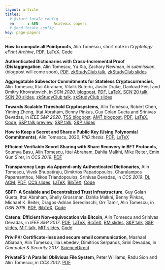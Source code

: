 ```yaml
---
layout: article
titles:
  # @start locale config
  en      : &EN       Academic papers
  # @end locale config
key: page-papers
---
```


**How to compute all Pointproofs**, Alin Tomescu, short note in _Cryptology ePrint Archive_, <a class="button button--success button--rounded button--sm" href="https://eprint.iacr.org/2020/1516.pdf"><i class="fas fa-download"></i>PDF</a>, [LaTeX](https://github.com/alinush/pointproofs-note), [Code](https://github.com/alinush/libvectcom)

**Authenticated Dictionaries with Cross-Incremental Proof (Dis)aggregation**, Alin Tomescu, Yu Xia, Zachary Newman, _in submission_, (blogpost will come soon), <a class="button button--success button--rounded button--sm" href="https://eprint.iacr.org/2020/1239.pdf"><i class="fas fa-download"></i>PDF</a>, [zkStudyClub talk](https://www.youtube.com/watch?v=PrgeQJioCI8), [zkStudyClub slides](https://github.com/alinush/authdict-talk/blob/zkstudyclub/talk.pdf)

**Aggregatable Subvector Commitments for Stateless Cryptocurrencies**, Alin Tomescu, Ittai Abraham, Vitalik Buterin, Justin Drake, Dankrad Feist and Dmitry Khovratovich, in _SCN 2020_. [blogpost](https://alinush.github.io/2020/05/06/aggregatable-subvector-commitments-for-stateless-cryptocurrencies.html), <a class="button button--success button--rounded button--sm" href="http://eprint.iacr.org/2020/527.pdf"><i class="fas fa-download"></i>PDF</a>, [LaTeX](https://github.com/alinush/asvc-paper), [SCN'20 talk](https://www.youtube.com/watch?v=Yzs6DEVFTLM), [SCN'20 slides](https://github.com/alinush/asvc-talk/blob/scn2020/talk.pdf), [zkStudyClub talk](https://www.youtube.com/watch?v=KGRnpjPjduI), [zkStudyClub slides](https://github.com/alinush/asvc-talk/blob/zkstudyclub/talk.pdf)

**Towards Scalable Threshold Cryptosystems**, Alin Tomescu, Robert Chen, Yiming Zheng, Ittai Abraham, Benny Pinkas, Guy Golan Gueta and Srinivas Devadas, in _IEEE S&amp;P 2020_. [TSS blogpost](/2020/03/12/scalable-bls-threshold-signatures.html), [AMT blogpost](https://alinush.github.io/2020/03/12/towards-scalable-vss-and-dkg.html), <a class="button button--success button--rounded button--sm" href="papers/dkg-sp2020.pdf"><i class="fas fa-download"></i>PDF</a>, [LaTeX](https://www.github.com/alinush/dkg-paper), [Code](https://www.github.com/alinush/libpolycrypto), [S&P talk preview](https://www.youtube.com/watch?v=LCCKKcnVnWU), [S&P talk](https://www.youtube.com/watch?v=K9JfFS8Y-L4), [S&P slides](https://docs.google.com/presentation/d/1szSvKLMjgk66Utea9okhlAAkKEGls21i15XMi5BvdXY/edit?usp=sharing)

**How to Keep a Secret and Share a Public Key (Using Polynomial Commitments)**, Alin Tomescu, 2020, _PhD thesis_. <a class="button button--success button--rounded button--sm" href="https://github.com/alinush/phd-thesis/raw/master/main.pdf"><i class="fas fa-download"></i>PDF</a>, [LaTeX](https://www.github.com/alinush/phd-thesis)

**Efficient Verifiable Secret Sharing with Share Recovery in BFT Protocols**, Soumya Basu, Alin Tomescu, Ittai Abraham, Dahlia Malkhi, Mike Reiter, Emin Gun Sirer, in _CCS 2019_. <a class="button button--success button--rounded button--sm" href="https://dl.acm.org/doi/pdf/10.1145/3319535.3354207"><i class="fas fa-download"></i>PDF</a>

**Transparency Logs via Append-only Authenticated Dictionaries**, Alin Tomescu, Vivek Bhupatiraju, Dimitrios Papadopoulos, Charalampos Papamanthou, Nikos Triandopoulos, Srinivas Devadas, in _CCS 2019_. [DL ACM](https://dl.acm.org/citation.cfm?id=3345652), <a class="button button--success button--rounded button--sm" href="https://eprint.iacr.org/2018/721.pdf"><i class="fas fa-download"></i>PDF</a>, [CCS slides](https://docs.google.com/presentation/d/1EihBSl5jVhbRq4sWao652KYz2YeVUyS8UYIsWWR1pWU/edit?usp=sharing), [LaTeX](https://github.com/alinush/aad-paper), [BibTeX](papers/aad-ccs2019.bib), [Code](https://github.com/alinush/libaad-ccs2019)

**SBFT: A Scalable and Decentralized Trust Infrastructure**, Guy Golan Gueta, Ittai Abraham, Shelly Grossman, Dahlia Malkhi, Benny Pinkas, Michael K. Reiter, Dragos-Adrian Seredinschi, Orr Tamir, Alin Tomescu, in _DSN 2019_. <a class="button button--success button--rounded button--sm" href="https://arxiv.org/pdf/1804.01626.pdf"><i class="fas fa-download"></i>PDF</a>, [BibTeX](papers/sbft-dsn2019.bib), [Code](https://github.com/vmware/concord-bft)

**Catena: Efficient Non-equivocation via Bitcoin**, Alin Tomescu and Srinivas Devadas, in _IEEE S&P 2017_. <a class="button button--success button--rounded button--sm" href="papers/catena-sp2017.pdf"><i class="fas fa-download"></i>PDF</a>, [LaTeX](https://www.github.com/alinush/catena-paper), [BibTeX](papers/catena-sp2017.bib), [BM slides](https://docs.google.com/presentation/d/1Pkbze2WU6RpcppGBpH2dOob1-1uYOrGF2GUPOJ59uII), [S&P talk](https://www.youtube.com/watch?v=Xz12PbLSeVc), [S&P slides](papers/catena-sp2017-slides.pdf), [MIT talk](https://www.youtube.com/watch?v=CCeq5PChvuk), [MIT slides](https://docs.google.com/presentation/d/1rnME2st1mapEjxayApmsaIK56t9P80kij5VXAZMDvcM/edit?usp=sharing), [Code](https://www.github.com/alinush/catena-java)

**PriviPK: Certificate-less and secure email communication**, Mashael AlSabah, Alin Tomescu, Ilia Lebedev, Dimitrios Serpanos, Srini Devadas, in _Computer & Security 2017_. [ScienceDirect](https://www.sciencedirect.com/science/article/pii/S0167404817300834)

**PrivateFS: A Parallel Oblivious File System**, Peter Williams, Radu Sion and Alin Tomescu, in _CCS 2012_. <a class="button button--success button--rounded button--sm" href="papers/privatefs-ccs2012.pdf"><i class="fas fa-download"></i>PDF</a>
